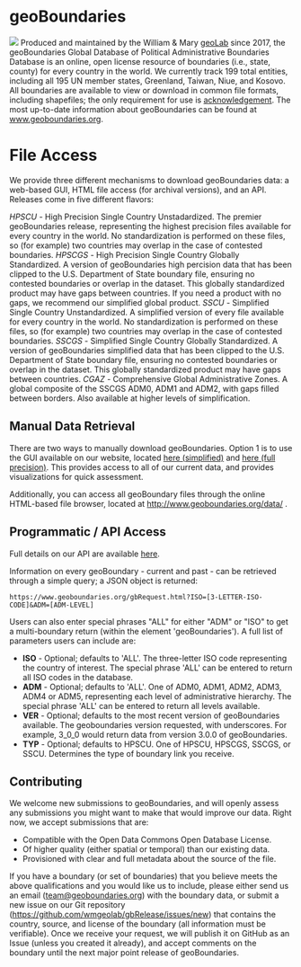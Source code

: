 # geoBoundaries

![](https://www.geoboundaries.org/images/pic11.jpg)
Produced and maintained by the William & Mary [geoLab](http://geolab.wm.edu/) since 2017, the geoBoundaries Global Database of Political Administrative Boundaries Database is an online, open license resource of boundaries (i.e., state, county) for every country in the world. We currently track 199 total entities, including all 195 UN member states, Greenland, Taiwan, Niue, and Kosovo. All boundaries are available to view or download in common file formats, including shapefiles; the only requirement for use is [acknowledgement](https://www.geoboundaries.org/index.html#citation). The most up-to-date information about geoBoundaries can be found at www.geoboundaries.org.


# File Access

We provide three different mechanisms to download geoBoundaries data: a web-based GUI, HTML file access (for archival versions), and an API. Releases come in five different flavors:

_HPSCU_  - High Precision Single Country Unstadardized. The premier geoBoundaries release, representing the highest precision files available for every country in the world. No standardization is performed on these files, so (for example) two countries may overlap in the case of contested boundaries.
_HPSCGS_  - High Precision Single Country Globally Standardized. A version of geoBoundaries high percision data that has been clipped to the U.S. Department of State boundary file, ensuring no contested boundaries or overlap in the dataset. This globally standardized product may have gaps between countries. If you need a product with no gaps, we recommend our simplified global product.
_SSCU_  - Simplified Single Country Unstandardized. A simplified version of every file available for every country in the world. No standardization is performed on these files, so (for example) two countries may overlap in the case of contested boundaries.
_SSCGS_  - Simplified Single Country Globally Standardized. A version of geoBoundaries simplified data that has been clipped to the U.S. Department of State boundary file, ensuring no contested boundaries or overlap in the dataset. This globally standardized product may have gaps between countries.
_CGAZ_  - Comprehensive Global Administrative Zones. A global composite of the SSCGS ADM0, ADM1 and ADM2, with gaps filled between borders.  Also available at higher levels of simplification.

## Manual Data Retrieval

There are two ways to manually download geoBoundaries.  Option 1 is to use the GUI available on our website, located [here (simplified)](https://www.geoboundaries.org/downloadSimple.html) and [here (full precision)](https://www.geoboundaries.org/downloadFull.html).  This provides access to all of our current data, and provides visualizations for quick assessment.  

Additionally, you can access all geoBoundary files through the online HTML-based file browser, located at http://www.geoboundaries.org/data/ .  

## Programmatic / API Access
Full details on our API are available [here](https://www.geoboundaries.org/api.html).  

Information on every geoBoundary - current and past - can be retrieved through a simple query; a JSON object is returned:

```
https://www.geoboundaries.org/gbRequest.html?ISO=[3-LETTER-ISO-CODE]&ADM=[ADM-LEVEL]
```

Users can also enter special phrases "ALL" for either "ADM" or "ISO" to get a multi-boundary return (within the element 'geoBoundaries'). A full list of parameters users can include are:

-   **ISO**  - Optional; defaults to 'ALL'. The three-letter ISO code representing the country of interest. The special phrase 'ALL' can be entered to return all ISO codes in the database.
-   **ADM**  - Optional; defaults to 'ALL'. One of ADM0, ADM1, ADM2, ADM3, ADM4 or ADM5, representing each level of administrative hierarchy. The special phrase 'ALL' can be entered to return all levels available.
-   **VER**  - Optional; defaults to the most recent version of geoBoundaries available. The geoboundaries version requested, with underscores. For example, 3_0_0 would return data from version 3.0.0 of geoBoundaries.
-   **TYP**  - Optional; defaults to HPSCU. One of HPSCU, HPSCGS, SSCGS, or SSCU. Determines the type of boundary link you receive.



## Contributing
We welcome new submissions to geoBoundaries, and will openly assess any submissions you might want to make that would improve our data. Right now, we accept submissions that are:

-   Compatible with the Open Data Commons Open Database License.
-   Of higher quality (either spatial or temporal) than our existing data.
-   Provisioned with clear and full metadata about the source of the file.

If you have a boundary (or set of boundaries) that you believe meets the above qualifications and you would like us to include, please either send us an email (team@geoboundaries.org) with the boundary data, or submit a new issue on our Git repository (https://github.com/wmgeolab/gbRelease/issues/new) that contains the country, source, and license of the boundary (all information must be verifiable). Once we receive your request, we will publish it on GitHub as an Issue (unless you created it already), and accept comments on the boundary until the next major point release of geoBoundaries.
